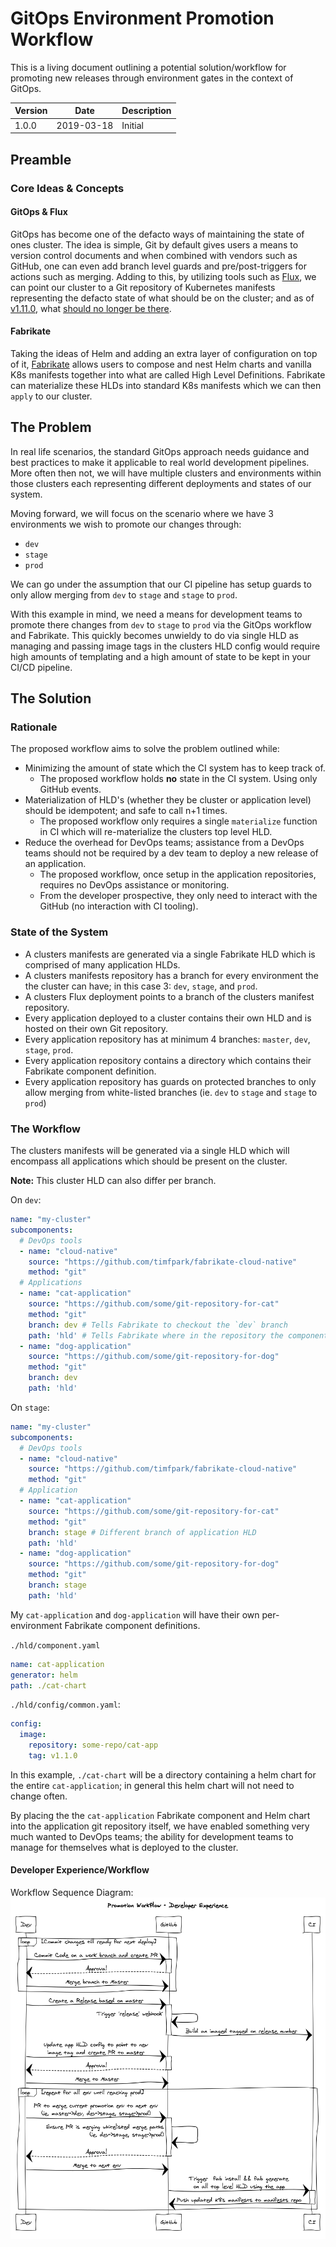# GitOps Environment Promotion Workflow

This is a living document outlining a potential solution/workflow for promoting new releases through environment gates
in the context of GitOps.

| Version | Date       | Description |
| ------- | ---------- | ----------- |
| 1.0.0   | 2019-03-18 | Initial     |

## Preamble

### Core Ideas & Concepts

#### GitOps & Flux

GitOps has become one of the defacto ways of maintaining the state of ones cluster. The idea is simple, Git by default
gives users a means to version control documents and when combined with vendors such as GitHub, one can even add branch level
guards and pre/post-triggers for actions such as merging. Adding to this, by utilizing tools such as 
[Flux](https://github.com/weaveworks/flux), we can point our cluster to a Git repository of Kubernetes manifests representing
the defacto state of what should be on the cluster; and as of [v1.11.0](https://github.com/weaveworks/flux/releases/tag/1.11.0), what
[should no longer be there](https://github.com/weaveworks/flux/blob/1.11.0/site/garbagecollection.md).

#### Fabrikate

Taking the ideas of Helm and adding an extra layer of configuration on top of it, [Fabrikate](https://github.com/Microsoft/fabrikate/)
allows users to compose and nest Helm charts and vanilla K8s manifests together into what are called High Level Definitions.
Fabrikate can materialize these HLDs into standard K8s manifests which we can then `apply` to our cluster.

## The Problem

In real life scenarios, the standard GitOps approach needs guidance and best practices to make it applicable to real world
development pipelines. More often then not, we will have multiple clusters and environments within those clusters each representing
different deployments and states of our system.

Moving forward, we will focus on the scenario where we have 3 environments we wish to promote our changes through:

- `dev`
- `stage`
- `prod`

We can go under the assumption that our CI pipeline has setup guards to only allow merging from `dev` to `stage` and `stage` to `prod`.

With this example in mind, we need a means for development teams to promote there changes from `dev` to `stage` to `prod` via
the GitOps workflow and Fabrikate. 
This quickly becomes unwieldy to do via single HLD as managing and passing image tags in the clusters HLD config
would require high amounts of templating and a high amount of state to be kept in your CI/CD pipeline.

## The Solution

### Rationale

The proposed workflow aims to solve the problem outlined while:

- Minimizing the amount of state which the CI system has to keep track of.
  - The proposed workflow holds **no** state in the CI system. Using only GitHub events.
- Materialization of HLD's (whether they be cluster or application level) should be idempotent; and safe to call n+1 times.
  - The proposed workflow only requires a single `materialize` function in CI which will re-materialize the clusters top level HLD.
- Reduce the overhead for DevOps teams; assistance from a DevOps teams should not be required by a dev team to deploy a new release of an application.
  - The proposed workflow, once setup in the application repositories, requires no DevOps assistance or monitoring.
  - From the developer prospective, they only need to interact with the GitHub (no interaction with CI tooling).

### State of the System

- A clusters manifests are generated via a single Fabrikate HLD which is comprised of many application HLDs.
- A clusters manifests repository has a branch for every environment the the cluster can have; in this case 3: `dev`, `stage`, and `prod`.
- A clusters Flux deployment points to a branch of the  clusters manifest repository.
- Every application deployed to a cluster contains their own HLD and is hosted on their own Git repository.
- Every application repository has at minimum 4 branches: `master`, `dev`, `stage`, `prod`.
- Every application repository contains a directory which contains their Fabrikate component definition.
- Every application repository has guards on protected branches to only allow merging from white-listed branches (ie. `dev` to `stage` and `stage` to `prod`)

### The Workflow

The clusters manifests will be generated via a single HLD which will encompass all applications which should be present on the cluster.

**Note:** This cluster HLD can also differ per branch.

On `dev`:

```yaml
name: "my-cluster"
subcomponents:
  # DevOps tools
  - name: "cloud-native"
    source: "https://github.com/timfpark/fabrikate-cloud-native"
    method: "git"
  # Applications
  - name: "cat-application"
    source: "https://github.com/some/git-repository-for-cat"
    method: "git"
    branch: dev # Tells Fabrikate to checkout the `dev` branch
    path: 'hld' # Tells Fabrikate where in the repository the component definition is
  - name: "dog-application"
    source: "https://github.com/some/git-repository-for-dog"
    method: "git"
    branch: dev
    path: 'hld'
```

On `stage`:

```yaml
name: "my-cluster"
subcomponents:
  # DevOps tools
  - name: "cloud-native"
    source: "https://github.com/timfpark/fabrikate-cloud-native"
    method: "git"
  # Application
  - name: "cat-application"
    source: "https://github.com/some/git-repository-for-cat"
    method: "git"
    branch: stage # Different branch of application HLD
    path: 'hld' 
  - name: "dog-application"
    source: "https://github.com/some/git-repository-for-dog"
    method: "git"
    branch: stage
    path: 'hld'
```

My `cat-application` and `dog-application` will have their own per-environment Fabrikate component definitions.

`./hld/component.yaml`

```yaml
name: cat-application
generator: helm
path: ./cat-chart
```

`./hld/config/common.yaml`:

```yaml
config:
  image:
    repository: some-repo/cat-app
    tag: v1.1.0
```

In this example, `./cat-chart` will be a directory containing a helm chart for the entire `cat-application`; in general 
this helm chart will not need to change often.

By placing the the `cat-application` Fabrikate component and Helm chart into the application git repository itself, we 
have enabled something very much wanted to DevOps teams; the ability for development teams to manage for themselves what is deployed
to the cluster.

#### Developer Experience/Workflow

Workflow Sequence Diagram: 
![alt text][sequence-diagram]

[sequence-diagram]: sequence-diagram.png "Promotion Workflow Sequence Diagram"

